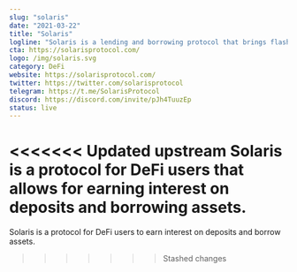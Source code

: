 ```yaml
---
slug: "solaris"
date: "2021-03-22"
title: "Solaris"
logline: "Solaris is a lending and borrowing protocol that brings flash loans to the Solana blockchain. Inspired by Aave and Compound."
cta: https://solarisprotocol.com/
logo: /img/solaris.svg
category: DeFi
website: https://solarisprotocol.com/
twitter: https://twitter.com/solarisprotocol
telegram: https://t.me/SolarisProtocol
discord: https://discord.com/invite/pJh4TuuzEp
status: live
---
```


<<<<<<< Updated upstream
Solaris is a protocol for DeFi users that allows for earning interest on deposits and borrowing assets.
=======
Solaris is a protocol for DeFi users to earn interest on deposits and borrow assets.
>>>>>>> Stashed changes

